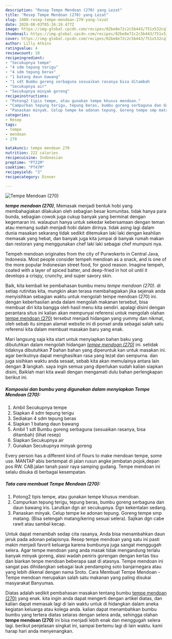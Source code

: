 ```yaml
---
description: "Resep Tempe Mendoan (270) yang Lezat"
title: "Resep Tempe Mendoan (270) yang Lezat"
slug: 2400-resep-tempe-mendoan-270-yang-lezat
date: 2020-08-03T05:34:19.477Z
image: https://img-global.cpcdn.com/recipes/02be8e72c2c5b443/751x532cq70/tempe-mendoan-270-foto-resep-utama.jpg
thumbnail: https://img-global.cpcdn.com/recipes/02be8e72c2c5b443/751x532cq70/tempe-mendoan-270-foto-resep-utama.jpg
cover: https://img-global.cpcdn.com/recipes/02be8e72c2c5b443/751x532cq70/tempe-mendoan-270-foto-resep-utama.jpg
author: Lilly Atkins
ratingvalue: 4
reviewcount: 10
recipeingredient:
- "Secukupnya tempe"
- "4 sdm tepung terigu"
- "4 sdm tepung beras"
- "1 batang daun bawang"
- "1 sdt Bumbu goreng serbaguna sesuaikan rasanya bisa ditambah           lihat resep"
- "Secukupnya air"
- "Secukupnya minyak goreng"
recipeinstructions:
- "Potong2 tipis tempe, atau gunakan tempe khusus mendoan."
- "Campurkan tepung terigu, tepung beras, bumbu goreng serbaguna dan daun bawang iris. Larutkan dgn air secukupnya. Dgn kekentalan sedang."
- "Panaskan minyak. Celup tempe ke adonan tepung. Goreng tempe smp matang. (Bisa setengah matang/kering sesuai selera). Sajikan dgn cabe rawit atau sambal kecap."
categories:
- Resep
tags:
- tempe
- mendoan
- 270

katakunci: tempe mendoan 270 
nutrition: 222 calories
recipecuisine: Indonesian
preptime: "PT22M"
cooktime: "PT47M"
recipeyield: "3"
recipecategory: Dinner

---
```



![Tempe Mendoan (270)](https://img-global.cpcdn.com/recipes/02be8e72c2c5b443/751x532cq70/tempe-mendoan-270-foto-resep-utama.jpg)

<b><i>tempe mendoan (270)</i></b>, Memasak menjadi bentuk hobi yang membahagiakan dilakukan oleh sebagian besar komunitas. tidak hanya para bunda, sebagian cowok juga cukup banyak yang berminat dengan kegemaran ini. walaupun hanya untuk sekedar kebersamaan dengan teman atau memang sudah menjadi hobi dalam dirinya. tidak asing lagi dalam dunia masakan sekarang tidak sedikit ditemukan laki laki dengan keahlian memasak yang hebat, dan banyak juga kita jumpai di banyak rumah makan dan restoran yang menggunakan chef laki laki sebagai chef mumpuni nya.

Tempeh mendoan originates from the city of Purwokerto in Central Java, Indonesia. Most people consider tempeh mendoan as a snack, and is one of the more popular Indonesian street food, for good reason. Imagine tempeh, coated with a layer of spiced batter, and deep-fried in hot oil until it develops a crispy, crunchy, and super savory skin.

Baik, kita kembali ke pembahasan bumbu menu <i>tempe mendoan (270)</i>. di setiap rutinitas kita, mungkin akan terasa membahagiakan jika sejenak anda menyisihkan sebagian waktu untuk mengolah tempe mendoan (270) ini. dengan keberhasilan anda dalam mengolah makanan tersebut, bisa membuat diri kita bangga oleh hasil menu kita sendiri. apalagi disini dengan perantara situs ini kalian akan mempunyai referensi untuk mengolah olahan <u>tempe mendoan (270)</u> tersebut menjadi hidangan yang yummy dan nikmat, oleh sebab itu simpan alamat website ini di ponsel anda sebagai salah satu referensi kita dalam membuat masakan baru yang enak.


Mari langsung saja kita start untuk menyiapkan bahan baku yang dibutuhkan dalam mengolah hidangan <u><i>tempe mendoan (270)</i></u> ini. setidak tidaknya dibutuhkan <b>7</b> bahan bahan yang diperuntuk kan untuk masakan ini. agar berikutnya dapat menghasilkan rasa yang lezat dan sempurna. dan juga sisihkan waktu anda sesaat, sebab kita akan memulainya antara lain dengan <b>3</b> langkah. saya ingin semua yang diperlukan sudah kalian siapkan disini, Baiklah mari kita awali dengan mengamati dulu bahan perlengkapan berikut ini.

<!--inarticleads1-->

##### Komposisi dan bumbu yang digunakan dalam menyiapkan Tempe Mendoan (270):

1. Ambil Secukupnya tempe
1. Siapkan 4 sdm tepung terigu
1. Sediakan 4 sdm tepung beras
1. Siapkan 1 batang daun bawang
1. Ambil 1 sdt Bumbu goreng serbaguna (sesuaikan rasanya, bisa ditambah)           (lihat resep)
1. Siapkan Secukupnya air
1. Gunakan Secukupnya minyak goreng


Every person has a different kind of flours to make mendoan tempe, some use. MANTAP abis bertempat di jalan rusun angke jembatan pojok,depan pos RW. CAB.jalan tanah pasir raya samping gudang. Tempe mendoan ini selalu disuka di berbagai kesempatan. 

<!--inarticleads2-->

##### Tata cara membuat Tempe Mendoan (270):

1. Potong2 tipis tempe, atau gunakan tempe khusus mendoan.
1. Campurkan tepung terigu, tepung beras, bumbu goreng serbaguna dan daun bawang iris. Larutkan dgn air secukupnya. Dgn kekentalan sedang.
1. Panaskan minyak. Celup tempe ke adonan tepung. Goreng tempe smp matang. (Bisa setengah matang/kering sesuai selera). Sajikan dgn cabe rawit atau sambal kecap.


Untuk dapat menambah sedap cita rasanya, Anda bisa menambahkan daun jeruk pada adonan pelapisnya. Resep tempe mendoan yang satu ini pasti makin menjadi favorit keluarga karena bumbunya juga sangat menggugah selera. Agar tempe mendoan yang anda masak tidak mengandung terlalu banyak minyak goreng, alasi wadah peniris gorengan dengan kertas tisu dan biarkan tenpe mendoan beberapa saat di atasnya. Tempe mendoan ini sangat pas dihidangkan sebagai lauk pendamping soto banjarnegara atau yang lebih dikenal dengan nama Sroto. Cara Membuat Tempe Mendoan - Tempe mendoan merupakan salah satu makanan yang paling disukai masyarakat Banyumas. 

Diatas adalah sedikit pembahasan masakan tentang bumbu <u>tempe mendoan (270)</u> yang enak. kita ingin anda dapat mengerti dengan artikel diatas, dan kalian dapat memasak lagi di lain waktu untuk di hidangkan dalam aneka kegiatan keluarga atau kolega anda. kalian dapat menambahkan bumbu bumbu yang tertera diatas selaras dengan selera anda, sehingga olahan <b>tempe mendoan (270)</b> ini bisa menjadi lebih enak dan menggugah selera lagi. berikut penjelasan singkat ini, sampai bertemu lagi di lain waktu. kami harap hari anda menyenangkan.

